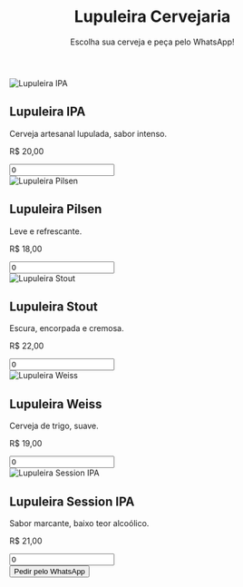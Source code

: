 <!DOCTYPE html>
<html lang="pt-BR">
<head>
<meta charset="UTF-8">
<meta name="viewport" content="width=device-width, initial-scale=1.0">
<title>Lupuleira Cervejaria</title>
<link href="https://cdn.jsdelivr.net/npm/tailwindcss@2.2.19/dist/tailwind.min.css" rel="stylesheet">
</head>
<body class="bg-gray-50 font-sans">

<!-- Header -->
<header class="bg-yellow-600 text-white p-6 text-center">
  <h1 class="text-3xl font-bold">Lupuleira Cervejaria</h1>
  <p class="mt-2">Escolha sua cerveja e peça pelo WhatsApp!</p>
</header>

<!-- Produtos -->
<main class="max-w-6xl mx-auto p-6 grid grid-cols-1 sm:grid-cols-2 lg:grid-cols-3 gap-6">

  <!-- Produto -->
  <div class="bg-white shadow rounded p-4 flex flex-col items-center">
    <img src="https://via.placeholder.com/200x200?text=IPA" alt="Lupuleira IPA" class="rounded mb-4">
    <h2 class="text-xl font-bold mb-2">Lupuleira IPA</h2>
    <p class="mb-2">Cerveja artesanal lupulada, sabor intenso.</p>
    <p class="mb-4 font-semibold">R$ 20,00</p>
    <input type="number" min="0" value="0" class="border p-1 w-16 text-center mb-2 quantity" data-name="Lupuleira IPA" data-price="20">
  </div>

  <div class="bg-white shadow rounded p-4 flex flex-col items-center">
    <img src="https://via.placeholder.com/200x200?text=Pilsen" alt="Lupuleira Pilsen" class="rounded mb-4">
    <h2 class="text-xl font-bold mb-2">Lupuleira Pilsen</h2>
    <p class="mb-2">Leve e refrescante.</p>
    <p class="mb-4 font-semibold">R$ 18,00</p>
    <input type="number" min="0" value="0" class="border p-1 w-16 text-center mb-2 quantity" data-name="Lupuleira Pilsen" data-price="18">
  </div>

  <div class="bg-white shadow rounded p-4 flex flex-col items-center">
    <img src="https://via.placeholder.com/200x200?text=Stout" alt="Lupuleira Stout" class="rounded mb-4">
    <h2 class="text-xl font-bold mb-2">Lupuleira Stout</h2>
    <p class="mb-2">Escura, encorpada e cremosa.</p>
    <p class="mb-4 font-semibold">R$ 22,00</p>
    <input type="number" min="0" value="0" class="border p-1 w-16 text-center mb-2 quantity" data-name="Lupuleira Stout" data-price="22">
  </div>

  <div class="bg-white shadow rounded p-4 flex flex-col items-center">
    <img src="https://via.placeholder.com/200x200?text=Weiss" alt="Lupuleira Weiss" class="rounded mb-4">
    <h2 class="text-xl font-bold mb-2">Lupuleira Weiss</h2>
    <p class="mb-2">Cerveja de trigo, suave.</p>
    <p class="mb-4 font-semibold">R$ 19,00</p>
    <input type="number" min="0" value="0" class="border p-1 w-16 text-center mb-2 quantity" data-name="Lupuleira Weiss" data-price="19">
  </div>

  <div class="bg-white shadow rounded p-4 flex flex-col items-center">
    <img src="https://via.placeholder.com/200x200?text=Session+IPA" alt="Lupuleira Session IPA" class="rounded mb-4">
    <h2 class="text-xl font-bold mb-2">Lupuleira Session IPA</h2>
    <p class="mb-2">Sabor marcante, baixo teor alcoólico.</p>
    <p class="mb-4 font-semibold">R$ 21,00</p>
    <input type="number" min="0" value="0" class="border p-1 w-16 text-center mb-2 quantity" data-name="Lupuleira Session IPA" data-price="21">
  </div>

</main>

<!-- Botão WhatsApp -->
<div class="fixed bottom-4 right-4">
  <button id="whatsappBtn" class="bg-green-500 text-white px-6 py-3 rounded-full shadow-lg hover:bg-green-600">
    Pedir pelo WhatsApp
  </button>
</div>

<!-- JS -->
<script>
  document.getElementById('whatsappBtn').addEventListener('click', function() {
    const quantities = document.querySelectorAll('.quantity');
    let message = "Olá, quero pedir:%0A";
    let total = 0;
    quantities.forEach(qty => {
      const value = parseInt(qty.value);
      if (value > 0) {
        const name = qty.getAttribute('data-name');
        const price = parseFloat(qty.getAttribute('data-price'));
        total += value * price;
        message += `- ${value}x ${name}%0A`;
      }
    });
    if(total === 0){
      alert("Escolha pelo menos um produto!");
      return;
    }
    message += `Valor total: R$ ${total.toFixed(2)}`;
    const phone = "559199999999"; // Substitua pelo número real do WhatsApp
    const url = `https://wa.me/${phone}?text=${message}`;
    window.open(url, "_blank");
  });
</script>

</body>
</html>
